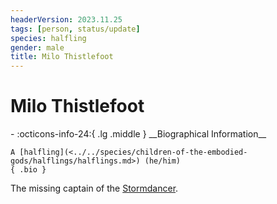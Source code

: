 ```yaml
---
headerVersion: 2023.11.25
tags: [person, status/update]
species: halfling
gender: male
title: Milo Thistlefoot
---
```

# Milo Thistlefoot
<div class="grid cards ext-narrow-margin ext-one-column" markdown>
- :octicons-info-24:{ .lg .middle } __Biographical Information__

    A [halfling](<../../species/children-of-the-embodied-gods/halflings/halflings.md>) (he/him)  
    { .bio }

</div>




The missing captain of the [Stormdancer](<../../things/ships/stormdancer.md>). 

